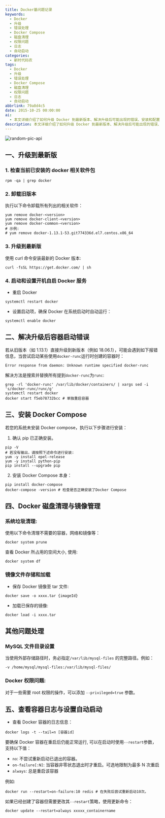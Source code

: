 ```yaml
---
title: Docker基问题记录
keywords:
  - Docker
  - 升级
  - 错误处理
  - Docker Compose
  - 磁盘清理
  - 权限问题
  - 日志
  - 自动启动
categories:
  - 新时代码农
tags:
  - Docker
  - 升级
  - 错误处理
  - Docker Compose
  - 磁盘清理
  - 权限问题
  - 日志
  - 自动启动
abbrlink: 79a8d4c5
date: 2015-10-25 00:00:00
ai:
  - 本文详细介绍了如何升级 Docker 到最新版本、解决升级后可能出现的错误、安装和配置 Docker Compose。此外，还涵盖了磁盘清理与镜像管理、处理其他常见问题以及查看容器日志和设置自动启动等技巧。
description: 本文详细介绍了如何升级 Docker 到最新版本、解决升级后可能出现的错误、安装和配置 Docker Compose。此外，还涵盖了磁盘清理与镜像管理、处理其他常见问题以及查看容器日志和设置自动启动等技巧。
---
```


<!-- markdownlint-disable-next-line MD033 -->
<meta name="referrer" content="no-referrer"/>

![random-pic-api](https://cover.dong4j.ink:1024)

## 一、升级到最新版

### 1. 检查当前已安装的 docker 相关软件包

```shell
rpm -qa | grep docker
```

### 2. 卸载旧版本

执行以下命令卸载所有列出的相关软件：

```shell
yum remove docker-<version>
yum remove docker-client-<version>
yum remove docker-common-<version>
# 示例:
# yum remove docker-1.13.1-53.git774336d.el7.centos.x86_64
```

### 3. 升级到最新版

使用 curl 命令安装最新的 Docker 版本:

```shell
curl -fsSL https://get.docker.com/ | sh
```

### 4. 启动和设置开机自启 Docker 服务

- 重启 Docker

```shell
systemctl restart docker
```

- 设置启动项，确保 Docker 在系统启动时自动运行：

```shell
systemctl enable docker
```

## 二、解决升级后容器启动错误

若从旧版本（如 1.13.1）直接升级到新版本（例如 18.06.1），可能会遇到如下报错信息，当尝试启动某些使用`docker-runc`运行时创建的容器时：

```shell
Error response from daemon: Unknown runtime specified docker-runc
```

解决方法是搜索并替换所有提到`docker-runc`为`runc`:

```shell
grep -rl 'docker-runc' /var/lib/docker/containers/ | xargs sed -i 's/docker-runc/runc/g'
systemctl restart docker
docker start f5eb78732bcc # 单独重启容器
```

## 三、安装 Docker Compose

若您的系统未安装 Docker compose，执行以下步骤进行安装：

1. 确认 pip 已正确安装。

```shell
pip -V
# 若没有输出，请按照下述命令进行安装:
yum -y install epel-release
yum -y install python-pip
pip install --upgrade pip
```

2. 安装 Docker Compose 本身：

```shell
pip install docker-compose
docker-compose -version # 检查是否正确安装了Docker Compose
```

## 四、Docker 磁盘清理与镜像管理

### 系统垃圾清理:

使用以下命令清理不需要的容器，网络和镜像等：

```shell
docker system prune
```

查看 Docker 所占用的空间大小, 使用:

```shell
docker system df
```

### 镜像文件存储和加载

- 保存 Docker 镜像至 tar 文件:

```shell
docker save -o xxxx.tar {imageId}
```

- 加载已保存的镜像:

```shell
docker load -i xxxx.tar
```

## 其他问题处理

### MySQL 文件目录设置

当使用外部存储路径时，务必指定`/var/lib/mysql-files` 的完整路径。例如：

```shell
-v /home/mysql/mysql-files:/var/lib/mysql-files/
```

### Docker 权限问题:

对于一些需要 root 权限的操作，可以添加 `--privileged=true` 参数。

## 五、查看容器日志与设置自动启动

- 查看 Docker 容器的日志信息：

```shell
docker logs -t --tail=n [容器id]
```

要确保 Docker 容器在重启后仍能正常运行, 可以在启动时使用`--restart`参数，支持以下值：

- `no`: 不尝试重新启动已退出的容器。
- `on-failure[:N]`: 当容器非零状态退出时才重启。可选地限制为最多 N 次重启
- `always`: 总是重启该容器

例如:

```shell
docker run --restart=on-failure:10 redis # 在失败后尝试重新启动10次。
```

如果已经创建了容器但需要更改其`--restart`策略，使用更新命令：

```shell
docker update --restart=always xxxxx_containername
```
